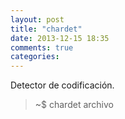 ```yaml
---
layout: post
title: "chardet"
date: 2013-12-15 18:35
comments: true
categories: 
---
```

Detector de codificación.

>~$ chardet archivo

